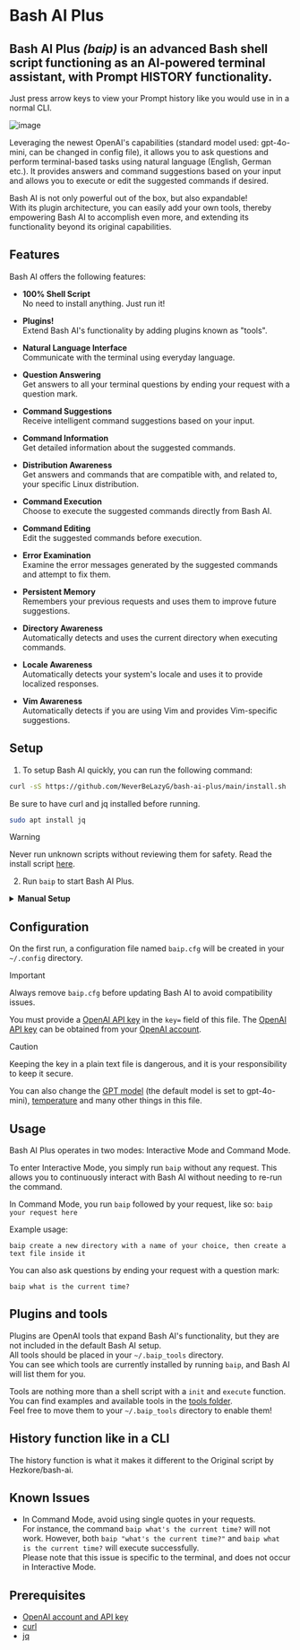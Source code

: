 # Bash AI Plus

## Bash AI Plus _(baip)_ is an advanced Bash shell script functioning as an AI-powered terminal assistant, with Prompt HISTORY functionality. 

Just press arrow keys to view your Prompt history like you would use in in a normal CLI.

![image](https://github.com/user-attachments/assets/5530ad20-e460-4c50-9dcc-ceb919cb66da)





Leveraging the newest OpenAI's capabilities (standard model used: gpt-4o-mini, can be changed in config file), it allows you to ask questions and perform terminal-based tasks using natural language (English, German etc.). It provides answers and command suggestions based on your input and allows you to execute or edit the suggested commands if desired.

Bash AI is not only powerful out of the box, but also expandable!\
With its plugin architecture, you can easily add your own tools, thereby empowering Bash AI to accomplish even more, and extending its functionality beyond its original capabilities.

## Features

Bash AI offers the following features:

- **100% Shell Script**\
	No need to install anything. Just run it!
	
- **Plugins!**\
	Extend Bash AI's functionality by adding plugins known as "tools".

- **Natural Language Interface**\
	Communicate with the terminal using everyday language.
	
- **Question Answering**\
	Get answers to all your terminal questions by ending your request with a question mark.

- **Command Suggestions**\
	Receive intelligent command suggestions based on your input.

- **Command Information**\
	Get detailed information about the suggested commands.
	
- **Distribution Awareness**\
	Get answers and commands that are compatible with, and related to, your specific Linux distribution.

- **Command Execution**\
	Choose to execute the suggested commands directly from Bash AI.

- **Command Editing**\
	Edit the suggested commands before execution.

- **Error Examination**\
	Examine the error messages generated by the suggested commands and attempt to fix them.

- **Persistent Memory**\
	Remembers your previous requests and uses them to improve future suggestions.

- **Directory Awareness**\
	Automatically detects and uses the current directory when executing commands.

- **Locale Awareness**\
	Automatically detects your system's locale and uses it to provide localized responses.

- **Vim Awareness**\
	Automatically detects if you are using Vim and provides Vim-specific suggestions.

## Setup

1. To setup Bash AI quickly, you can run the following command:

```bash
curl -sS https://github.com/NeverBeLazyG/bash-ai-plus/main/install.sh | bash
```

Be sure to have curl and jq installed before running.
```bash
sudo apt install jq
```
> [!WARNING]
> Never run unknown scripts without reviewing them for safety. Read the install script [here](https://github.com/NeverBeLazyG/bash-ai-plus/main/install.sh).

2. Run `baip` to start Bash AI Plus.

<details>
<summary><b>Manual Setup</b></summary>

1. Clone or download the repository:

	```bash
	git clone https://github.com/NeverBeLazyG/bash-ai-plus
	```
2. Make the script executable:

	```bash
	chmod +x baip.sh
	```

3. Execute Bash AI:

	```bash
	./baip.sh
	```

*  _(Optional)_ For convenience, you can create a shortcut to the `baip.sh` script. There are two ways to do this:

	* Create a symbolic link in `/usr/local/bin`. This will allow you to run the script from anywhere, without having to type the full path. Replace `path/to/baip.sh` with the actual path to the `baip.sh` script:

		```bash
		ln -s path/to/baip.sh /usr/local/bin/baip
		```

	* Alternatively, you can create an alias for the `baip.sh` script in your `.bashrc` file. This will also allow you to execute the script using the `baip` command, reducing the need for typing the full path to the script each time. Replace `path/to/baip.sh` with the actual path to the `baip.sh` script:

		```conf
		alias baip='path/to/baip.sh'
		```

</details>

## Configuration

On the first run, a configuration file named `baip.cfg` will be created in your `~/.config` directory.

> [!IMPORTANT]
> Always remove `baip.cfg` before updating Bash AI to avoid compatibility issues.

You must provide a [OpenAI API key](https://platform.openai.com/api-keys) in the `key=` field of this file. The [OpenAI API key](https://platform.openai.com/api-keys) can be obtained from your [OpenAI account](https://platform.openai.com/api-keys).

> [!CAUTION]
> Keeping the key in a plain text file is dangerous, and it is your responsibility to keep it secure.

You can also change the [GPT model](https://platform.openai.com/docs/models) (the default model is set to gpt-4o-mini), [temperature](https://platform.openai.com/docs/api-reference/chat/create#chat-create-temperature) and many other things in this file.

## Usage

Bash AI Plus operates in two modes: Interactive Mode and Command Mode.

To enter Interactive Mode, you simply run `baip` without any request. This allows you to continuously interact with Bash AI without needing to re-run the command.

In Command Mode, you run `baip` followed by your request, like so: `baip your request here`

Example usage:

```
baip create a new directory with a name of your choice, then create a text file inside it
```

You can also ask questions  by ending your request with a question mark:
```
baip what is the current time?
```

## Plugins and tools

Plugins are OpenAI tools that expand Bash AI's functionality, but they are not included in the default Bash AI setup.\
All tools should be placed in your `~/.baip_tools` directory.\
You can see which tools are currently installed by running `baip`, and Bash AI will list them for you.

Tools are nothing more than a shell script with a `init` and `execute` function.\
You can find examples and available tools in the [tools folder](https://github.com/Hezkore/bash-ai/tree/main/tools).\
Feel free to move them to your `~/.baip_tools` directory to enable them!

##  History function like in a CLI
The history function is what it makes it different to the Original script by Hezkore/bash-ai.

## Known Issues

- In Command Mode, avoid using single quotes in your requests.\
	For instance, the command `baip what's the current time?` will not work. However, both `baip "what's the current time?"` and `baip what is the current time?` will execute successfully.\
	Please note that this issue is specific to the terminal, and does not occur in Interactive Mode.

## Prerequisites

- [OpenAI account and API key](https://platform.openai.com/apps)
- [curl](https://curl.se/download.html)
- [jq](https://stedolan.github.io/jq/download/)
